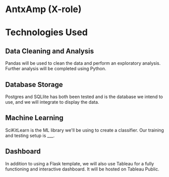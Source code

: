 # AntxAmp (X-role) 
# Technologies Used
## Data Cleaning and Analysis
Pandas will be used to clean the data and perform an exploratory analysis. Further analysis will be completed using Python.

## Database Storage
Postgres and SQLlite has both been tested and is the database we intend to use, and we will integrate to display the data.

## Machine Learning
SciKitLearn is the ML library we'll be using to create a classifier. Our training and testing setup is ___. 

## Dashboard
In addition to using a Flask template, we will also use Tableau for a fully functioning and interactive dashboard. It will be hosted on Tableau Public.